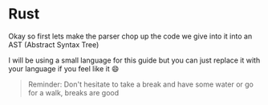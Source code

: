 # Rust
Okay so first lets make the parser chop up the code we
give into it into an AST (Abstract Syntax Tree)

I will be using a small language for this guide but you
can just replace it with your language if you feel like
it 😄


> Reminder: Don't hesitate to take a break and have some water or go for a walk,
> breaks are good

